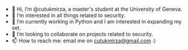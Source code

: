 - 👋 Hi, I’m @cutukmirza, a master's student at the University of Geneva.
- 👀 I’m interested in all things related to security.
- 🌱 I’m currently working in Python and I am interested in expanding my set.
- 💞️ I’m looking to collaborate on projects related to security.
- 📫 How to reach me: email me on cutukmirza@gmail.com :)

<!---
cutukmirza/cutukmirza is a ✨ special ✨ repository because its `README.md` (this file) appears on your GitHub profile.
You can click the Preview link to take a look at your changes.
--->
